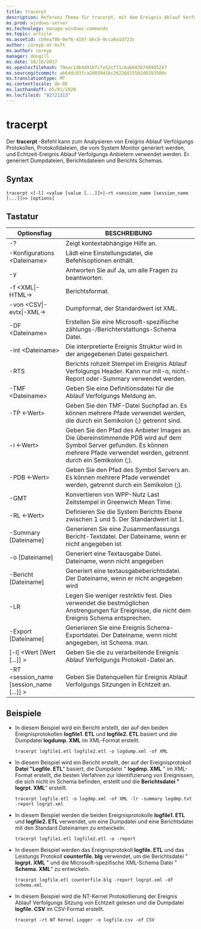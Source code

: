 ```yaml
---
title: tracerpt
description: Referenz Thema für tracerpt, mit dem Ereignis Ablauf Verfolgungs Protokolle, Protokolldateien, die vom System Monitor generiert werden, und echt Zeitablauf Verfolgungs Anbieter analysiert werden.
ms.prod: windows-server
ms.technology: manage-windows-commands
ms.topic: article
ms.assetid: cb9eaf86-0ef6-4197-b6c8-9cca8a1d723c
author: coreyp-at-msft
ms.author: coreyp
manager: dongill
ms.date: 10/16/2017
ms.openlocfilehash: 79eac1db4d91bfcfe52cf71cbab683b7489d5287
ms.sourcegitcommit: ab64dc83fca28039416c26226815502d0193500c
ms.translationtype: MT
ms.contentlocale: de-DE
ms.lasthandoff: 05/01/2020
ms.locfileid: "82721313"
---
```

# <a name="tracerpt"></a>tracerpt

Der **tracerpt** -Befehl kann zum Analysieren von Ereignis Ablauf Verfolgungs Protokollen, Protokolldateien, die vom System Monitor generiert werden, und Echtzeit-Ereignis Ablauf Verfolgungs Anbietern verwendet werden. Er generiert Dumpdateien, Berichtsdateien und Berichts Schemas.

## <a name="syntax"></a>Syntax

```
tracerpt <[-l] <value [value [...]]>|-rt <session_name [session_name [...]]>> [options]
```

## <a name="options"></a>Tastatur

|              Optionsflag               |                                                                    BESCHREIBUNG                                                                    |
|----------------------------------------|---------------------------------------------------------------------------------------------------------------------------------------------------|
|                   -?                   |                                                         Zeigt kontextabhängige Hilfe an.                                                          |
|          -Konfigurations \<Dateiname>           |                                                 Lädt eine Einstellungsdatei, die Befehlsoptionen enthält.                                                  |
|                   -y                   |                                                  Antworten Sie auf Ja, um alle Fragen zu beantworten.                                                   |
|            -f \<XML\|-HTML->             |                                                                  Berichtsformat.                                                                   |
|         -von \<CSV\|-evtx\|-XML->          |                                                         Dumpformat, der Standardwert ist XML.                                                          |
|            -DF \<Dateiname>             |                                            Erstellen Sie eine Microsoft-spezifische zählungs-/Berichterstattungs-Schema Datei.                                            |
|            -int \<Dateiname>            |                                            Die interpretierte Ereignis Struktur wird in der angegebenen Datei gespeichert.                                            |
|                  -RTS                  |                        Berichts rohzeit Stempel im Ereignis Ablauf Verfolgungs Header. Kann nur mit-o, nicht-Report oder-Summary verwendet werden.                         |
|            -TMF \<Dateiname>            |                                                  Geben Sie eine Definitionsdatei für die Ablauf Verfolgungs Meldung an.                                                  |
|              -TP \<-Wert>              |                            Geben Sie den TMF-Datei Suchpfad an. Es können mehrere Pfade verwendet werden, die durch ein Semikolon (;) getrennt sind.                            |
|              -i \<-Wert>               | Geben Sie den Pfad des Anbieter Images an. Die übereinstimmende PDB wird auf dem Symbol Server gefunden. Es können mehrere Pfade verwendet werden, getrennt durch ein Semikolon (;). |
|             -PDB \<-Wert>              |                             Geben Sie den Pfad des Symbol Servers an. Es können mehrere Pfade verwendet werden, getrennt durch ein Semikolon (;).                             |
|                  -GMT                  |                                              Konvertieren von WPP-Nutz Last Zeitstempel in Greenwich Mean Time.                                               |
|              -RL \<-Wert>              |                                               Definieren Sie die System Berichts Ebene zwischen 1 und 5. Der Standardwert ist 1.                                               |
|          -Summary [Dateiname]           |                                  Generieren Sie eine Zusammenfassungs Bericht-Textdatei. Der Dateiname, wenn er nicht angegeben ist                                   |
|             -o [Dateiname]              |                                      Generiert eine Textausgabe Datei. Dateiname, wenn nicht angegeben                                      |
|           -Bericht [Dateiname]           |                                  Generiert eine textausgabeberichtsdatei. Der Dateiname, wenn er nicht angegeben wird                                   |
|                  -LR                   |                        Legen Sie weniger restriktiv fest. Dies verwendet die bestmöglichen Anstrengungen für Ereignisse, die nicht dem Ereignis Schema entsprechen.                         |
|           -Export [Dateiname]           |                                  Generieren Sie eine Ereignis Schema-Exportdatei. Der Dateiname, wenn nicht angegeben, ist Schema. man.                                   |
|       [-l] \<Wert [Wert [...]] >        |                                                   Geben Sie die zu verarbeitende Ereignis Ablauf Verfolgungs Protokoll-Datei an.                                                    |
| -RT \<session_name [session_name [...]] > |                                                Geben Sie Datenquellen für Ereignis Ablauf Verfolgungs Sitzungen in Echtzeit an.                                                |

## <a name="examples"></a>Beispiele

- In diesem Beispiel wird ein Bericht erstellt, der auf den beiden Ereignisprotokollen **logfile1. ETL** und **logfile2. ETL** basiert und die Dumpdatei **logdump. XML** im XML-Format erstellt.  
  ```
  tracerpt logfile1.etl logfile2.etl -o logdump.xml -of XML
  ```  
- In diesem Beispiel wird ein Bericht erstellt, der auf der Ereignisprotokoll **Datei "Logfile. ETL**" basiert, die Dumpdatei " **logdmp. XML** " im XML-Format erstellt, die besten Verfahren zur Identifizierung von Ereignissen, die sich nicht im Schema befinden, erstellt und die **Berichtsdatei "** **logrpt. XML**" erstellt.  
  ```
  tracerpt logfile.etl -o logdmp.xml -of XML -lr -summary logdmp.txt -report logrpt.xml
  ```  
- In diesem Beispiel werden die beiden Ereignisprotokolle **logfile1. ETL** und **logfile2. ETL** verwendet, um eine Dumpdatei und eine Berichtsdatei mit den Standard Dateinamen zu entwickeln.  
  ```
  tracerpt logfile1.etl logfile2.etl -o -report
  ```  
- In diesem Beispiel werden das Ereignisprotokoll **logfile. ETL** und das Leistungs Protokoll **counterfile. blg** verwendet, um die Berichtsdatei " **logrpt. XML** " und die Microsoft-spezifische XML-Schema Datei " **Schema. XML**" zu entwickeln.  
  ```
  tracerpt logfile.etl counterfile.blg -report logrpt.xml -df schema.xml
  ```  
- In diesem Beispiel wird die NT-Kernel Protokollierung der Ereignis Ablauf Verfolgungs Sitzung von Echtzeit gelesen und die Dumpdatei **logfile. CSV** im CSV-Format erstellt.  
  ```
  tracerpt -rt NT Kernel Logger -o logfile.csv -of CSV
  ```
